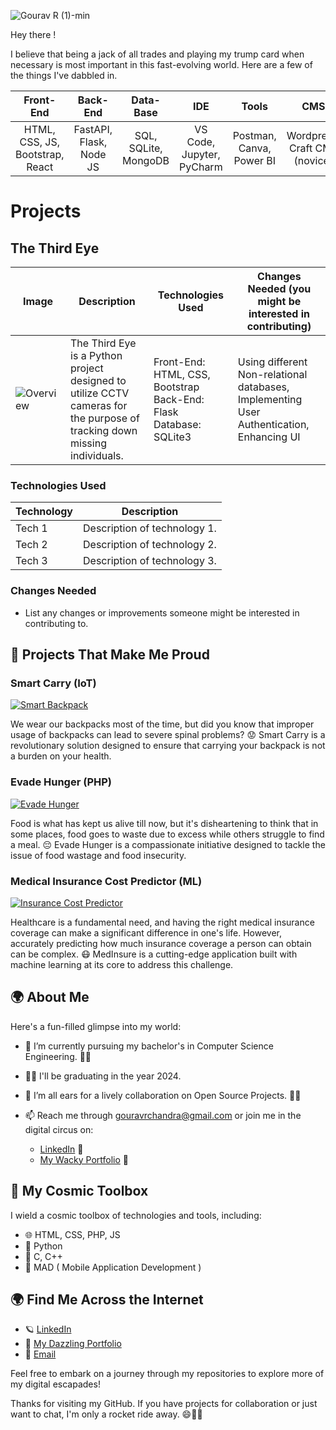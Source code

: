 ![Gourav R (1)-min](https://github.com/g-gourav-r/g-gourav-r/assets/75977813/77c445ab-0ed4-4a98-9618-f36d45844471)

Hey there !

I believe that being a jack of all trades and playing my trump card when necessary is most important in this fast-evolving world. Here are a few of the things I've dabbled in.

| Front-End                          | Back-End                      | Data-Base                   | IDE                            | Tools                      | CMS                            | Misc. |
|:----------------------------------:|:-----------------------------:|:---------------------------:|:------------------------------:|:---------------------------:|:------------------------------:|:------------------------------:|
| HTML, CSS, JS, Bootstrap, React     | FastAPI, Flask, Node JS        | SQL, SQLite, MongoDB        | VS Code, Jupyter, PyCharm       | Postman, Canva, Power BI    | Wordpress, Craft CMS (novice)  | C, Java, Markdown, Browser Extensions |

# Projects


## The Third Eye

| Image | Description | Technologies Used | Changes Needed (you might be interested in contributing) |
|-------|-------------|---------------------|-----------------|
| ![Overview](https://github.com/g-gourav-r/g-gourav-r/assets/75977813/ef298032-4b03-4641-a5c0-2b8ba6d83ab3) | The Third Eye is a Python project designed to utilize CCTV cameras for the purpose of tracking down missing individuals. | Front-End: HTML, CSS, Bootstrap Back-End: Flask Database: SQLite3 | Using different Non-relational databases, Implementing User Authentication, Enhancing UI |






### Technologies Used

| Technology | Description |
|------------|-------------|
| Tech 1     | Description of technology 1. |
| Tech 2     | Description of technology 2. |
| Tech 3     | Description of technology 3. |

### Changes Needed

- List any changes or improvements someone might be interested in contributing to.


## 🌟 Projects That Make Me Proud

### Smart Carry (IoT)
[![Smart Backpack](https://img.shields.io/badge/Smart%20Backpack-Click%20to%20Explore-blue)](https://github.com/g-gourav-r/Smart-Carry-Bagpack)

We wear our backpacks most of the time, but did you know that improper usage of backpacks can lead to severe spinal problems? 😟 Smart Carry is a revolutionary solution designed to ensure that carrying your backpack is not a burden on your health.

### Evade Hunger (PHP)
[![Evade Hunger](https://img.shields.io/badge/Evade%20Hunger-Click%20to%20Explore-blue)](https://github.com/g-gourav-r/Evade-Hunger)

Food is what has kept us alive till now, but it's disheartening to think that in some places, food goes to waste due to excess while others struggle to find a meal. 😔 Evade Hunger is a compassionate initiative designed to tackle the issue of food wastage and food insecurity.

### Medical Insurance Cost Predictor (ML)
[![Insurance Cost Predictor](https://img.shields.io/badge/Insurance%20Cost%20Predictor-Click%20to%20Explore-blue)](https://github.com/g-gourav-r/Insurance-Cost-Predictor)

Healthcare is a fundamental need, and having the right medical insurance coverage can make a significant difference in one's life. However, accurately predicting how much insurance coverage a person can obtain can be complex. 😷 MedInsure is a cutting-edge application built with machine learning at its core to address this challenge.

## 🌍 About Me

Here's a fun-filled glimpse into my world:

- 🔭 I’m currently pursuing my bachelor's in Computer Science Engineering. 🎩✨
- 👨‍🎓 I'll be graduating in the year 2024.
- 👯 I’m all ears for a lively collaboration on Open Source Projects. 🤝🚀
- 📫 Reach me through gouravrchandra@gmail.com or join me in the digital circus on:

  - [LinkedIn](https://www.linkedin.com/in/gourav-r/) 🎪
  - [My Wacky Portfolio](https://www.gouravr.netlify.app) 🎉

## 🚀 My Cosmic Toolbox

I wield a cosmic toolbox of technologies and tools, including:

- 🌐 HTML, CSS, PHP, JS
- 🔮 Python
- 🌟 C, C++
- 📱 MAD ( Mobile Application Development )

## 🌍 Find Me Across the Internet

- 🪐 [LinkedIn](https://www.linkedin.com/in/gourav-r/)
- 🌌 [My Dazzling Portfolio](https://www.linkedin.com/in/gourav-r/)
- 📧 [Email](gouravrchandra@gmail.com)

Feel free to embark on a journey through my repositories to explore more of my digital escapades!

Thanks for visiting my GitHub. If you have projects for collaboration or just want to chat, I'm only a rocket ride away. 😄🚀✨
